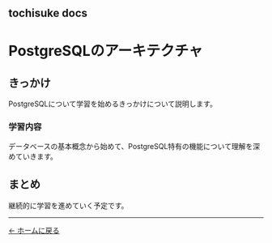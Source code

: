
## tochisuke docs

# PostgreSQLのアーキテクチャ

## きっかけ

PostgreSQLについて学習を始めるきっかけについて説明します。

### 学習内容

データベースの基本概念から始めて、PostgreSQL特有の機能について理解を深めていきます。

## まとめ

継続的に学習を進めていく予定です。

---

[← ホームに戻る](../../)
